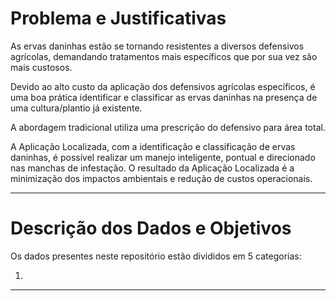# Problema e Justificativas

As ervas daninhas estão se tornando resistentes a diversos defensivos agrícolas, demandando tratamentos mais específicos que por sua vez são mais custosos.

Devido ao alto custo da aplicação dos defensivos agrícolas específicos, é uma boa prática identificar e classificar as ervas daninhas na presença de uma cultura/plantio já existente.

A abordagem tradicional utiliza uma prescrição do defensivo para área total.

A Aplicação Localizada, com a identificação e classificação de ervas daninhas, é possível realizar um manejo inteligente, pontual e direcionado nas manchas de infestação. O resultado da Aplicação Localizada é a minimização dos impactos ambientais e redução de custos operacionais.

---

# Descrição dos Dados e Objetivos

Os dados presentes neste repositório estão divididos em 5 categorias:

1. 

---